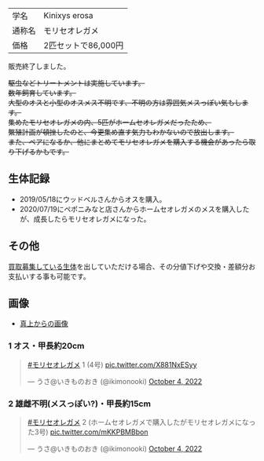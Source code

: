 |||
|:-|:-|
| 学名 | Kinixys erosa |
| 通称名 | モリセオレガメ |
| 価格 | 2匹セットで86,000円 |

販売終了しました。

~~駆虫などトリートメントは実施しています。~~  
~~数年飼育しています。~~  
~~大型のオスと小型のオスメス不明です、不明の方は雰囲気メスっぽい気もします。~~  
~~集めたモリセオレガメの内、5匹がホームセオレガメだったため、~~  
~~繁殖計画が頓挫したのと、今更集め直す気力もわかないので放出します。~~  
~~また、ペアになるか、他にまとめてモリセオレガメを購入する機会があったら取り下げるかもです。~~

## 生体記録

* 2019/05/18にウッドベルさんからオスを購入。
* 2020/07/19にペポニみなと店さんからホームセオレガメのメスを購入したが、成長したらモリセオレガメになった。

## その他

[買取募集している生体](/shopping/purchase-price-list)を出していただける場合、その分値下げや交換・差額分お支払いする事も可能です。

## 画像

* [真上からの画像]({{site.baseurl}}/assets/img/shopping/creatures/kinixys-erosa/0/overhead_12.jpeg)

### 1 オス・甲長約20cm

<blockquote class="twitter-tweet"><p lang="ja" dir="ltr"><a href="https://twitter.com/hashtag/%E3%83%A2%E3%83%AA%E3%82%BB%E3%82%AA%E3%83%AC%E3%82%AC%E3%83%A1?src=hash&amp;ref_src=twsrc%5Etfw">#モリセオレガメ</a> 1 (4号) <a href="https://t.co/X881NxESyy">pic.twitter.com/X881NxESyy</a></p>&mdash; うさ@いきものおき (@ikimonooki) <a href="https://twitter.com/ikimonooki/status/1577422738230505472?ref_src=twsrc%5Etfw">October 4, 2022</a></blockquote> <script async src="https://platform.twitter.com/widgets.js" charset="utf-8"></script>

### 2 雄雌不明(メスっぽい?)・甲長約15cm

<blockquote class="twitter-tweet"><p lang="ja" dir="ltr"><a href="https://twitter.com/hashtag/%E3%83%A2%E3%83%AA%E3%82%BB%E3%82%AA%E3%83%AC%E3%82%AC%E3%83%A1?src=hash&amp;ref_src=twsrc%5Etfw">#モリセオレガメ</a> 2 (ホームセオレガメで購入したがモリセオレガメになった3号) <a href="https://t.co/mKKPBMBbon">pic.twitter.com/mKKPBMBbon</a></p>&mdash; うさ@いきものおき (@ikimonooki) <a href="https://twitter.com/ikimonooki/status/1577424430858665984?ref_src=twsrc%5Etfw">October 4, 2022</a></blockquote> <script async src="https://platform.twitter.com/widgets.js" charset="utf-8"></script>
